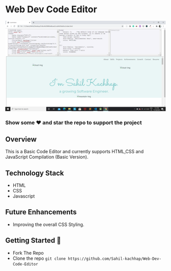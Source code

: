 # Web Dev Code Editor

<p align="center">
<img width="800px"  src="Screenshot.png">
</p> 

### Show some :heart: and star the repo to support the project

## Overview
This is a Basic Code Editor and currently supports HTML,CSS and JavaScript Compilation (Basic Version).

## Technology Stack
- HTML
- CSS 
- Javascript

## Future Enhancements
- Improving the overall CSS Styling.

## Getting Started 🚀
- Fork The Repo
- Clone the repo `git clone https://github.com/Sahil-kachhap/Web-Dev-Code-Editor`

